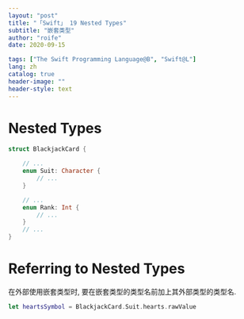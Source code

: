 ```yaml
---
layout: "post"
title: "「Swift」 19 Nested Types"
subtitle: "嵌套类型"
author: "roife"
date: 2020-09-15

tags: ["The Swift Programming Language@B", "Swift@L"]
lang: zh
catalog: true
header-image: ""
header-style: text
---
```


# Nested Types

```swift
struct BlackjackCard {

    // ...
    enum Suit: Character {
        // ...
    }

    // ...
    enum Rank: Int {
        // ...
    }
    // ...
}
```

# Referring to Nested Types

在外部使用嵌套类型时, 要在嵌套类型的类型名前加上其外部类型的类型名.

```swift
let heartsSymbol = BlackjackCard.Suit.hearts.rawValue
```
